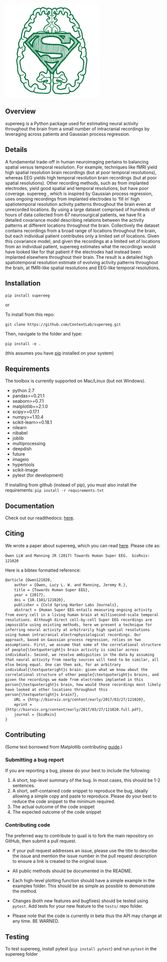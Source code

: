 ![supereeg logo](images/supereeg.png)

<h2>Overview</h2>

supereeg is a Python package used for estimating neural activity throughout the brain from a small number of intracranial recordings by leveraging across patients and Gaussian process regression.

<h2>Details</h2>

A fundamental trade-off in human neuroimaging pertains to balancing spatial versus temporal resolution.  For example, techniques like fMRI yield high spatial resolution brain recordings (but at poor temporal resolutions), whereas EEG yields high temporal resolution brain recordings (but at poor spatial resolutions).  Other recording methods, such as from implanted electrodes, yield good spatial and temporal resolutions, but have poor coverage.
supereeg , which is inspired by Gaussian process regression, uses ongoing recordings from implanted electrodes to ‘fill in’ high spatiotemporal resolution activity patterns throughout the brain even at unrecorded locations.
By using a large dataset comprised of hundreds of hours of data collected from 67 neurosurgical patients, we have fit a detailed covariance model describing relations between the activity patterns at different locations throughout the brain.  Collectively the dataset contains recordings from a broad range of locations throughout the brain, but each individual patient contributes only a limited set of locations.  Given this covariance model, and given the recordings at a limited set of locations from an individual patient, supereeg estimates what the recordings would have looked like for that patient if the electrodes had instead been implanted elsewhere throughout their brain.  The result is a detailed high spatiotemporal resolution estimate of evolving activity patterns throughout the brain, at fMRI-like spatial resolutions and EEG-like temporal resolutions.

<!-- <h2>Try it!</h2>

Click the badge to launch a binder instance with example uses:

[![Binder](http://mybinder.org/badge.svg)](http://mybinder.org:/repo/contextlab/quail-example-notebooks)

or

Check the [repo](https://github.com/ContextLab/quail-example-notebooks) of Jupyter notebooks. -->

<h2>Installation</h2>

`pip install supereeg`

or

To install from this repo:

`git clone https://github.com/ContextLab/supereeg.git`

Then, navigate to the folder and type:

`pip install -e .`

(this assumes you have [pip](https://pip.pypa.io/en/stable/installing/) installed on your system)

<h2>Requirements</h2>

The toolbox is currently supported on Mac/Linux (but not Windows).

+ python 2.7
+ pandas>=0.21.1
+ seaborn>=0.7.1
+ matplotlib==2.1.0
+ scipy>=0.17.1
+ numpy>=1.10.4
+ scikit-learn>=0.18.1
+ nilearn
+ nibabel
+ joblib
+ multiprocessing
+ deepdish
+ future
+ imageio
+ hypertools
+ scikit-image
+ pytest (for development)


If installing from github (instead of pip), you must also install the requirements:
`pip install -r requirements.txt`

<h2>Documentation</h2>

Check out our readthedocs: [here](http://supereeg.readthedocs.io/en/latest/).

<h2>Citing</h2>

We wrote a paper about supereeg, which you can read [here](http://biorxiv.org/content/early/2017/03/27/121020).
Please cite as:

`Owen LLW and Manning JR (2017) Towards Human Super EEG.  bioRxiv: 121020`

Here is a bibtex formatted reference:

```
@article {Owen121020,
	author = {Owen, Lucy L. W. and Manning, Jeremy R.},
	title = {Towards Human Super EEG},
	year = {2017},
	doi = {10.1101/121020},
	publisher = {Cold Spring Harbor Labs Journals},
	abstract = {Human Super EEG entails measuring ongoing activity from every cell in a living human brain at millisecond-scale temporal resolutions. Although direct cell-by-cell Super EEG recordings are impossible using existing methods, here we present a technique for inferring neural activity at arbitrarily high spatial resolutions using human intracranial electrophysiological recordings. Our approach, based on Gaussian process regression, relies on two assumptions. First, we assume that some of the correlational structure of people{\textquoteright}s brain activity is similar across individuals. Second, we resolve ambiguities in the data by assuming that neural activity from nearby sources will tend to be similar, all else being equal. One can then ask, for an arbitrary individual{\textquoteright}s brain: given what we know about the correlational structure of other people{\textquoteright}s brains, and given the recordings we made from electrodes implanted in this person{\textquoteright}s brain, how would those recordings most likely have looked at other locations throughout this person{\textquoteright}s brain?},
	URL = {http://biorxiv.org/content/early/2017/03/27/121020},
	eprint = {http://biorxiv.org/content/early/2017/03/27/121020.full.pdf},
	journal = {bioRxiv}
}

```

<h2>Contributing</h2>

(Some text borrowed from Matplotlib contributing [guide](http://matplotlib.org/devdocs/devel/contributing.html).)

<h3>Submitting a bug report</h3>

If you are reporting a bug, please do your best to include the following:

1. A short, top-level summary of the bug. In most cases, this should be 1-2 sentences.
2. A short, self-contained code snippet to reproduce the bug, ideally allowing a simple copy and paste to reproduce. Please do your best to reduce the code snippet to the minimum required.
3. The actual outcome of the code snippet
4. The expected outcome of the code snippet

<h3>Contributing code</h3>

The preferred way to contribute to quail is to fork the main repository on GitHub, then submit a pull request.

+ If your pull request addresses an issue, please use the title to describe the issue and mention the issue number in the pull request description to ensure a link is created to the original issue.

+ All public methods should be documented in the README.

+ Each high-level plotting function should have a simple example in the examples folder. This should be as simple as possible to demonstrate the method.

+ Changes (both new features and bugfixes) should be tested using `pytest`.  Add tests for your new feature to the `tests/` repo folder.

+ Please note that the code is currently in beta thus the API may change at any time. BE WARNED.

<h2>Testing</h2>

<!-- [![Build Status](https://travis-ci.com/ContextLab/quail.svg?token=hxjzzuVkr2GZrDkPGN5n&branch=master) -->

To test supereeg, install pytest (`pip install pytest`) and run `pytest` in the supereeg folder

<!-- <h2>Examples</h2> -->

<!-- See [here](http://cdl-quail.readthedocs.io/en/latest/auto_examples/index.html) for more examples. -->
